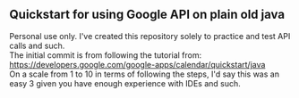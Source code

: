 ## Quickstart for using Google API on plain old java
 Personal use only.
 I've created this repository solely to practice and test API calls and such.<br>
 The initial commit is from following the tutorial from:<br>
 https://developers.google.com/google-apps/calendar/quickstart/java<br>
 On a scale from 1 to 10 in terms of following the steps, I'd say this was an easy 3 given you have enough experience with IDEs and such. 
